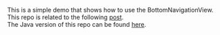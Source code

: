 This is a simple demo that shows how to use the BottomNavigationView.  
This repo is related to the following [post](http://mobiledevhub.com/2017/12/22/android-bottom-navigation/).  
The Java version of this repo can be found [here](https://github.com/MChehab94/Bottom-Navigation-Demo).  
